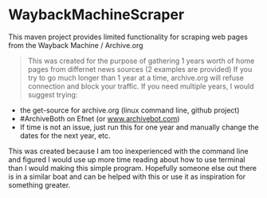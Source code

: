 # WaybackMachineScraper

This maven project provides limited functionality for scraping web pages from the Wayback Machine / Archive.org

> This was created for the purpose of gathering 1 years worth of home pages from differnet news sources (2 examples are provided)
> If you try to go much longer than 1 year at a time, archive.org will refuse connection and block your traffic. If you need multiple years,
I would suggest trying: 
  - the get-source for archive.org (linux command line, github project)
  - #ArchiveBoth on Efnet (or www.archivebot.com)
  - If time is not an issue, just run this for one year and manually change the dates for the next year, etc. 
  
  
  
This was created because I am too inexperienced with the command line and figured I would use up more time reading about how to use terminal than I would making this simple program. Hopefully someone else out there is in a similar boat and can be helped with this or use it as inspiration for something greater. 
